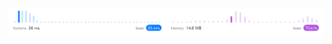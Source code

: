 ![Results of Isomorphic Strings.](https://github.com/ccbrantley/LeetCode/blob/main/205-IsomorphicStrings/image.png)

